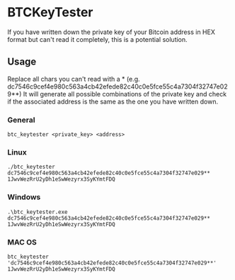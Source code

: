 # BTCKeyTester

If you have written down the private key of your Bitcoin address in HEX format but can't read it completely, this is a potential solution.

## Usage

Replace all chars you can't read with a \* (e.g. dc7546c9cef4e980c563a4cb42efede82c40c0e5fce55c4a7304f32747e029\*\*)
It will generate all possible combinations of the private key and check if the associated address is the same as the one you have written down.

### General

`btc_keytester <private_key> <address>`

### Linux

`./btc_keytester dc7546c9cef4e980c563a4cb42efede82c40c0e5fce55c4a7304f32747e029** 1JwvWezRrU2yDh1eSwWezyrx3SyKYmtFDQ`

### Windows

`.\btc_keytester.exe dc7546c9cef4e980c563a4cb42efede82c40c0e5fce55c4a7304f32747e029** 1JwvWezRrU2yDh1eSwWezyrx3SyKYmtFDQ`

### MAC OS

`btc_keytester 'dc7546c9cef4e980c563a4cb42efede82c40c0e5fce55c4a7304f32747e029**' 1JwvWezRrU2yDh1eSwWezyrx3SyKYmtFDQ`
